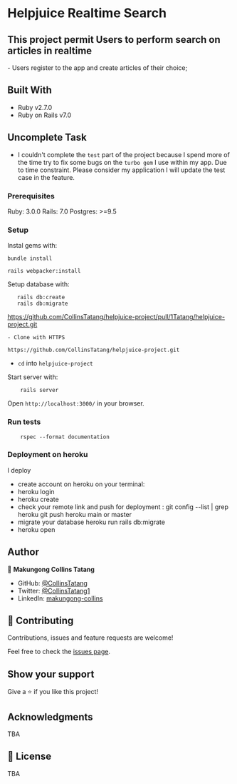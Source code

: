 # Helpjuice Realtime Search

<h2>This project permit Users to perform search on articles in realtime</h2>
    - Users register to the app and create articles of their choice;
 
## Built With

- Ruby v2.7.0
- Ruby on Rails v7.0

## Uncomplete Task

- I couldn't complete the `test` part of the project because I spend more of the time try to fix some bugs on the `turbo gem` I use within my app.
Due to time constraint. Please consider my application I will update the test case in the feature.

### Prerequisites

Ruby: 3.0.0
Rails: 7.0
Postgres: >=9.5

### Setup

Instal gems with:

```
bundle install
```
```
rails webpacker:install
```
Setup database with:

```
   rails db:create
   rails db:migrate
```
https://github.com/CollinsTatang/helpjuice-project/pull/1Tatang/helpjuice-project.git

  ```
- Clone with HTTPS
  ```
    https://github.com/CollinsTatang/helpjuice-project.git
* `cd` into `helpjuice-project`


Start server with:

```
    rails server
```

Open `http://localhost:3000/` in your browser.


### Run tests

```
    rspec --format documentation
```

### Deployment on heroku
I deploy 
- create account on heroku on your terminal:
- heroku login
- heroku create
- check your remote link and push for deployment : 
    git config --list | grep heroku
    git push heroku main or master
- migrate your database
    heroku run rails db:migrate
- heroku open


## Author

👤 **Makungong Collins Tatang**

- GitHub: [@CollinsTatang](https://github.com/CollinsTatang)
- Twitter: [@CollinsTatang1](https://twitter.com/CollinsTatang1)
- LinkedIn: [makungong-collins](https://www.linkedin.com/in/makungong-collins-b43260190/)

## 🤝 Contributing

Contributions, issues and feature requests are welcome!

Feel free to check the [issues page](https://github.com/CollinsTatang/helpjuice-project/issues).

## Show your support

Give a ⭐️ if you like this project!

## Acknowledgments

TBA

## 📝 License

TBA
